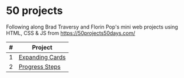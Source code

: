 # 50 projects
Following along Brad Traversy and Florin Pop's mini web projects using HTML, CSS & JS from https://50projects50days.com/

|  #  | Project                                                                                            |   
| --- | -------------------------------------------------------------------------------------------------- |
|  1  | [Expanding Cards](https://mllim15.github.io/50/Project%201%20-%20Expanding%20Cards/index.html)     |
|  2  | [Progress Steps](https://mllim15.github.io/50/Project%202%20-%20Progress%20Steps/index.html)       |
